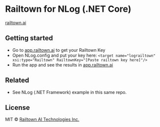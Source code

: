 ﻿# Railtown for NLog (.NET Core)
[railtown.ai](https://www.railtown.ai/)


## Getting started
- Go to [app.railtown.ai](https://app.railtown.ai/) to get your Railtown Key
- Open NLog.config and put your key here: 
    `<target name="lograiltown" xsi:type="Railtown" RailtownKey="[Paste railtown key here]"/>`
- Run the app and see the results in [app.railtown.ai](https://app.railtown.ai/)

## Related
- See NLog (.NET Framework) example in this same repo.

## License

MIT  © [Railtown AI Technologies Inc.](https://www.railtown.ai/)